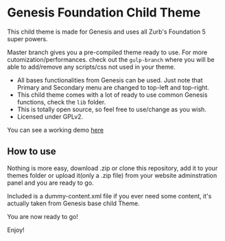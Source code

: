 Genesis Foundation Child Theme
===

This child theme is made for Genesis and uses all Zurb's Foundation 5 super powers.

Master branch gives you a pre-compiled theme ready to use. For more cutomization/performances. check out the `gulp-branch` where you will be able to add/remove any scripts/css not used in your theme.

* All bases functionalities from Genesis can be used. Just note that Primary and Secondary menu are changed to top-left and top-right.
* This child theme comes with a lot of ready to use common Genesis functions, check the `lib` folder.
* This is totally open source, so feel free to use/change as you wish.
* Licensed under GPLv2.

You can see a working demo [here](http://demo-foundation.lostwebdesigns.com)

How to use
---------------

Nothing is more easy, download .zip or clone this repository, add it to your themes folder or upload it(only a .zip file) from your website adminstration panel and you are ready to go.

Included is a dummy-content.xml file if you ever need some content, it's actually taken from Genesis base child Theme.


You are now ready to go! 

Enjoy!
